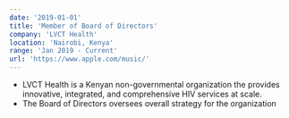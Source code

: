 ```yaml
---
date: '2019-01-01'
title: 'Member of Board of Directors'
company: 'LVCT Health'
location: 'Nairobi, Kenya'
range: 'Jan 2019 - Current'
url: 'https://www.apple.com/music/'
---
```


- LVCT Health is a Kenyan non-governmental organization the provides innovative, integrated, and comprehensive HIV services at scale.
- The Board of Directors oversees overall strategy for the organization
